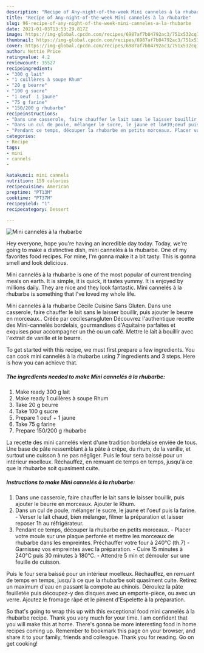 ```yaml
---
description: "Recipe of Any-night-of-the-week Mini cannelés à la rhubarbe"
title: "Recipe of Any-night-of-the-week Mini cannelés à la rhubarbe"
slug: 96-recipe-of-any-night-of-the-week-mini-canneles-a-la-rhubarbe
date: 2021-01-03T13:53:29.817Z
image: https://img-global.cpcdn.com/recipes/6987af7b04792ac3/751x532cq70/mini-canneles-a-la-rhubarbe-photo-principale-de-la-recette.jpg
thumbnail: https://img-global.cpcdn.com/recipes/6987af7b04792ac3/751x532cq70/mini-canneles-a-la-rhubarbe-photo-principale-de-la-recette.jpg
cover: https://img-global.cpcdn.com/recipes/6987af7b04792ac3/751x532cq70/mini-canneles-a-la-rhubarbe-photo-principale-de-la-recette.jpg
author: Nettie Price
ratingvalue: 4.2
reviewcount: 35527
recipeingredient:
- "300 g lait"
- "1 cuillères à soupe Rhum"
- "20 g beurre"
- "100 g sucre"
- "1 oeuf  1 jaune"
- "75 g farine"
- "150/200 g rhubarbe"
recipeinstructions:
- "Dans une casserole, faire chauffer le lait sans le laisser bouillir, puis ajouter le beurre en morceaux. Ajouter le Rhum."
- "Dans un cul de poule, mélanger le sucre, le jaune et l&#39;oeuf puis la farine. Verser le lait chaud, bien mélanger, filmer la préparation et laisser reposer 1h au réfrigérateur."
- "Pendant ce temps, découper la rhubarbe en petits morceaux. Placer votre moule sur une plaque perforée et mettre les morceaux de rhubarbe dans les empreintes. Préchauffer votre four à 240°C (th.7) Garnissez vos empreintes avec la préparation. Cuire 15 minutes à 240°C puis 30 minutes à 180°C. Attendre 5 min et démouler sur une feuille de cuisson."
categories:
- Recipe
tags:
- mini
- cannels
- 

katakunci: mini cannels  
nutrition: 159 calories
recipecuisine: American
preptime: "PT13M"
cooktime: "PT37M"
recipeyield: "1"
recipecategory: Dessert

---
```



![Mini cannelés à la rhubarbe](https://img-global.cpcdn.com/recipes/6987af7b04792ac3/751x532cq70/mini-canneles-a-la-rhubarbe-photo-principale-de-la-recette.jpg)

Hey everyone, hope you're having an incredible day today. Today, we're going to make a distinctive dish, mini cannelés à la rhubarbe. One of my favorites food recipes. For mine, I'm gonna make it a bit tasty. This is gonna smell and look delicious.

Mini cannelés à la rhubarbe is one of the most popular of current trending meals on earth. It is simple, it is quick, it tastes yummy. It is enjoyed by millions daily. They are nice and they look fantastic. Mini cannelés à la rhubarbe is something that I've loved my whole life.

Mini cannelés à la rhubarbe Cécile Cuisine Sans Gluten. Dans une casserole, faire chauffer le lait sans le laisser bouillir, puis ajouter le beurre en morceaux.. Créée par cecilesansgluten Découvrez l&#39;authentique recette des Mini-cannelés bordelais, gourmandises d&#39;Aquitaine parfaites et exquises pour accompagner un thé ou un café. Mettre le lait à bouillir avec l&#39;extrait de vanille et le beurre.


To get started with this recipe, we must first prepare a few ingredients. You can cook mini cannelés à la rhubarbe using 7 ingredients and 3 steps. Here is how you can achieve that.

<!--inarticleads1-->

##### The ingredients needed to make Mini cannelés à la rhubarbe:

1. Make ready 300 g lait
1. Make ready 1 cuillères à soupe Rhum
1. Take 20 g beurre
1. Take 100 g sucre
1. Prepare 1 oeuf + 1 jaune
1. Take 75 g farine
1. Prepare 150/200 g rhubarbe


La recette des mini cannelés vient d&#39;une tradition bordelaise enviée de tous. Une base de pâte ressemblant à la pâte à crêpe, du rhum, de la vanille, et surtout une cuisson à ne pas négliger. Puis le four sera baissé pour un intérieur moelleux. Réchauffez, en remuant de temps en temps, jusqu&#39;à ce que la rhubarbe soit quasiment cuite. 

<!--inarticleads2-->

##### Instructions to make Mini cannelés à la rhubarbe:

1. Dans une casserole, faire chauffer le lait sans le laisser bouillir, puis ajouter le beurre en morceaux. Ajouter le Rhum.
1. Dans un cul de poule, mélanger le sucre, le jaune et l&#39;oeuf puis la farine. - Verser le lait chaud, bien mélanger, filmer la préparation et laisser reposer 1h au réfrigérateur.
1. Pendant ce temps, découper la rhubarbe en petits morceaux. - Placer votre moule sur une plaque perforée et mettre les morceaux de rhubarbe dans les empreintes. Préchauffer votre four à 240°C (th.7) - Garnissez vos empreintes avec la préparation. - Cuire 15 minutes à 240°C puis 30 minutes à 180°C. - Attendre 5 min et démouler sur une feuille de cuisson.


Puis le four sera baissé pour un intérieur moelleux. Réchauffez, en remuant de temps en temps, jusqu&#39;à ce que la rhubarbe soit quasiment cuite. Retirez un maximum d&#39;eau en passant la compote au chinois. Déroulez la pâte feuilletée puis découpez-y des disques avec un emporte-pièce, ou avec un verre. Ajoutez le fromage râpé et le piment d&#39;Espelette à la préparation. 

So that's going to wrap this up with this exceptional food mini cannelés à la rhubarbe recipe. Thank you very much for your time. I am confident that you will make this at home. There's gonna be more interesting food in home recipes coming up. Remember to bookmark this page on your browser, and share it to your family, friends and colleague. Thank you for reading. Go on get cooking!
